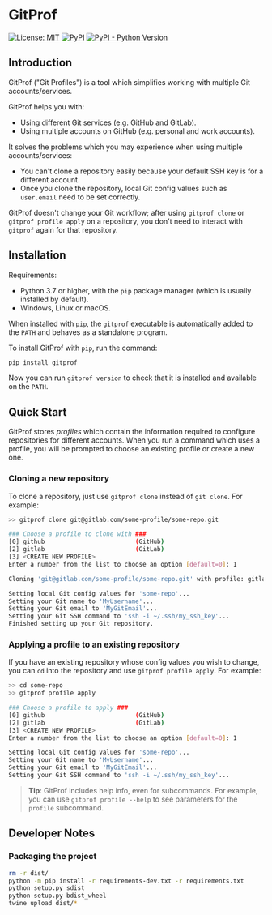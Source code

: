 # GitProf

[![License: MIT](https://img.shields.io/badge/License-MIT-blue.svg)](https://opensource.org/licenses/MIT)
[![PyPI](https://img.shields.io/pypi/v/gitprof?color=brightgreen)](https://pypi.org/project/gitprof)
[![PyPI - Python Version](https://img.shields.io/pypi/pyversions/gitprof?color=blue)](https://pypi.org/project/gitprof)

## Introduction

GitProf ("Git Profiles") is a tool which simplifies working with multiple Git accounts/services.

GitProf helps you with:

- Using different Git services (e.g. GitHub and GitLab).
- Using multiple accounts on GitHub (e.g. personal and work accounts).

It solves the problems which you may experience when using multiple accounts/services:

- You can't clone a repository easily because your default SSH key is for a different account.
- Once you clone the repository, local Git config values such as `user.email` need to be set correctly.

GitProf doesn't change your Git workflow; after using `gitprof clone` or `gitprof profile apply` on a repository, you don't need to interact with `gitprof` again for that repository. 

## Installation

Requirements:

- Python 3.7 or higher, with the `pip` package manager (which is usually installed by default).
- Windows, Linux or macOS.

When installed with `pip`, the `gitprof` executable is automatically added to the `PATH` and behaves as a standalone program.

To install GitProf with `pip`, run the command:

```bash
pip install gitprof
```

Now you can run `gitprof version` to check that it is installed and available on the `PATH`.

## Quick Start

GitProf stores *profiles* which contain the information required to configure repositories for different accounts. When you run a command which uses a profile, you will be prompted to choose an existing profile or create a new one.

### Cloning a new repository

To clone a repository, just use `gitprof clone` instead of `git clone`. For example:

```bash
>> gitprof clone git@gitlab.com/some-profile/some-repo.git

### Choose a profile to clone with ###
[0] github                         (GitHub)
[2] gitlab                         (GitLab)
[3] <CREATE NEW PROFILE>
Enter a number from the list to choose an option [default=0]: 1

Cloning 'git@gitlab.com/some-profile/some-repo.git' with profile: gitlab

Setting local Git config values for 'some-repo'...
Setting your Git name to 'MyUsername'...
Setting your Git email to 'MyGitEmail'...
Setting your Git SSH command to 'ssh -i ~/.ssh/my_ssh_key'...
Finished setting up your Git repository.
```

### Applying a profile to an existing repository

If you have an existing repository whose config values you wish to change, you can `cd` into the repository and use `gitprof profile apply`. For example:

```bash
>> cd some-repo
>> gitprof profile apply

### Choose a profile to apply ###
[0] github                         (GitHub)
[2] gitlab                         (GitLab)
[3] <CREATE NEW PROFILE>
Enter a number from the list to choose an option [default=0]: 1

Setting local Git config values for 'some-repo'...
Setting your Git name to 'MyUsername'...
Setting your Git email to 'MyGitEmail'...
Setting your Git SSH command to 'ssh -i ~/.ssh/my_ssh_key'...
```

> **Tip**: GitProf includes help info, even for subcommands. For example, you can use `gitprof profile --help` to see parameters for the `profile` subcommand.

## Developer Notes

### Packaging the project

```bash
rm -r dist/
python -m pip install -r requirements-dev.txt -r requirements.txt
python setup.py sdist
python setup.py bdist_wheel
twine upload dist/*
```
